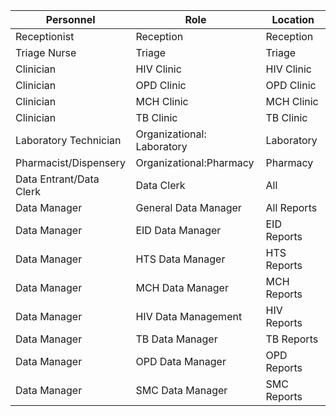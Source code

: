 | Personnel               | Role                       | Location    |
|-------------------------|----------------------------|-------------|
| Receptionist            | Reception                  | Reception   |
| Triage Nurse            | Triage                     | Triage      |
| Clinician               | HIV Clinic                 | HIV Clinic  |
| Clinician               | OPD Clinic                 | OPD Clinic  |
| Clinician               | MCH Clinic                 | MCH Clinic  |
| Clinician               | TB Clinic                  | TB Clinic   |
| Laboratory Technician   | Organizational: Laboratory | Laboratory  |
| Pharmacist/Dispensery   | Organizational:Pharmacy    | Pharmacy    |
| Data Entrant/Data Clerk | Data Clerk                 | All         |
| Data Manager            | General Data Manager       | All Reports |
| Data Manager            | EID Data Manager           | EID Reports |
| Data Manager            | HTS Data Manager           | HTS Reports |
| Data Manager            | MCH Data Manager           | MCH Reports |
| Data Manager            | HIV Data Management        | HIV Reports |
| Data Manager            | TB Data Manager            | TB Reports  |
| Data Manager            | OPD Data Manager           | OPD Reports |
| Data Manager            | SMC Data Manager           | SMC Reports |